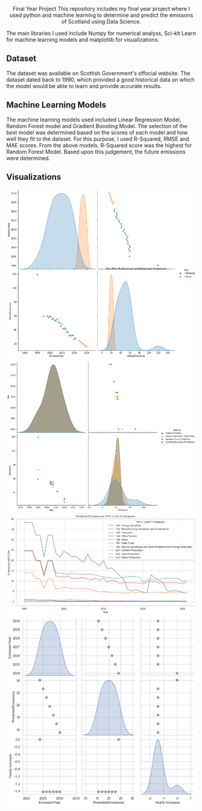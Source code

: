 <p align="center">
Final Year Project</h1>
This repository includes my final year project where I used python and machine learning to determine and predict the emissons of Scotland using Data Science. 

The main libraries I used include Numpy for numerical analyss, Sci-kit Learn for machine learning models and matplotlib for visualizations.

## Dataset
The dataset was available on Scottish Government's offocial website. The dataset dated back to 1990, which provided a good historical data on which the model would be able to learn and provide accurate results.

## Machine Learning Models
The machine learning models used included Linear Regression Model, Random Forest model and Gradient Boosting Model. The selection of the best model was determined based on the scores of each
model and how well they fit to the dataset. For this purpose, I used R-Squared, RMSE and MAE scores. 
From the above models. R-Squared score was the highest for Random Forest Model. Based upon this judgement, the future emissions were determined. 

## Visualizations
![Alt text](Viusalizations/Pair_Plot_Diagram_Historical_Vs_Future.png) 
![Alt text](Viusalizations/Pair_Plot_Diagram.png)
![Alt text](Viusalizations/Predicted_Emissions_Category_Wise.png)
![Alt text](Viusalizations/Penguin_Style_Pairplot.png)



